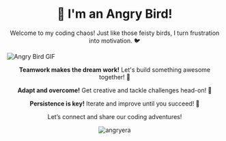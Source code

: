 <h1 align="center">👋 I'm an Angry Bird!</h1>

<p align="center">
  Welcome to my coding chaos! Just like those feisty birds, I turn frustration into motivation. 🐦
</p>

<img src="https://github.com/angryera/angryera/blob/main/terrence-damor.gif" alt="Angry Bird GIF" />
<p align="center">
  <strong>Teamwork makes the dream work!</strong> Let's build something awesome together! 🚀
</p>

<p align="center">
  <strong>Adapt and overcome!</strong> Get creative and tackle challenges head-on! 💪
</p>

<p align="center">
  <strong>Persistence is key!</strong> Iterate and improve until you succeed! 🎯
</p>

<p align="center">
  Let’s connect and share our coding adventures! 
</p>

<p align="center"><img align="center" src="https://github-readme-streak-stats.herokuapp.com/?user=angryera&" alt="angryera" /></p>
